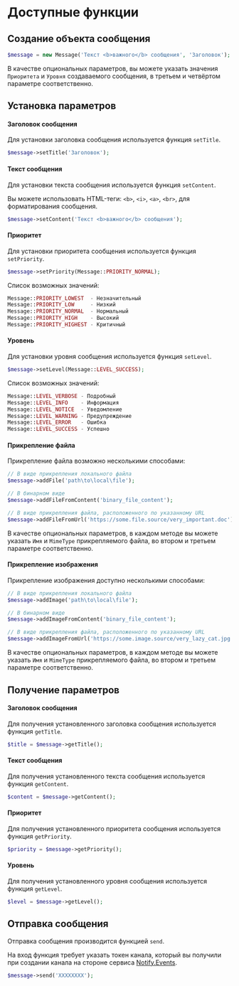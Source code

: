 # Доступные функции

## Создание объекта сообщения

```php
$message = new Message('Текст <b>важного</b> сообщения', 'Заголовок');
```

В качестве опциональных параметров, вы можете указать значения ``Приоритета`` и ``Уровня`` создаваемого сообщения, в третьем и четвёртом параметре соответственно.

## Установка параметров

#### Заголовок сообщения
Для установки заголовка сообщения используется функция `setTitle`.
```php
$message->setTitle('Заголовок');
```

#### Текст сообщения
Для установки текста сообщения используется функция `setContent`.

Вы можете использовать HTML-теги: `<b>`, `<i>`, `<a>`, `<br>`, для форматирования сообщения.

```php
$message->setContent('Текст <b>важного</b> сообщения');
```

#### Приоритет
Для установки приоритета сообщения используется функция `setPriority`.
```php
$message->setPriority(Message::PRIORITY_NORMAL);
```

Список возможных значений:
```php
Message::PRIORITY_LOWEST  - Незначительный
Message::PRIORITY_LOW     - Низкий
Message::PRIORITY_NORMAL  - Нормальный
Message::PRIORITY_HIGH    - Высокий
Message::PRIORITY_HIGHEST - Критичный 
```

#### Уровень
Для установки уровня сообщения используется функция `setLevel`.
```php
$message->setLevel(Message::LEVEL_SUCCESS);
```

Список возможных значений:
```php
Message::LEVEL_VERBOSE - Подробный
Message::LEVEL_INFO    - Информация
Message::LEVEL_NOTICE  - Уведомление
Message::LEVEL_WARNING - Предупреждение
Message::LEVEL_ERROR   - Ошибка
Message::LEVEL_SUCCESS - Успешно
```

#### Прикрепление файла
Прикрепление файла возможно несколькими способами:

```php
// В виде прикрепления локального файла
$message->addFile('path\to\local\file');
```

```php
// В бинарном виде
$message->addFileFromContent('binary_file_content');
```

```php
// В виде прикрепления файла, расположенного по указанному URL
$message->addFileFromUrl('https://some.file.source/very_important.doc');
```

В качестве опциональных параметров, в каждом методе вы можете указать ``Имя`` и ``MimeType`` прикрепляемого файла, во втором и третьем параметре соответственно.

#### Прикрепление изображения
Прикрепление изображения доступно несколькими способами:

```php
// В виде прикрепления локального файла
$message->addImage('path\to\local\file');
```

```php
// В бинарном виде
$message->addImageFromContent('binary_file_content');
```

```php
// В виде прикрепления файла, расположенного по указанному URL
$message->addImageFromUrl('https://some.image.source/very_lazy_cat.jpg');
```

В качестве опциональных параметров, в каждом методе вы можете указать ``Имя`` и ``MimeType`` прикрепляемого файла, во втором и третьем параметре соответственно.

## Получение параметров

#### Заголовок сообщения
Для получения установленного заголовка сообщения используется функция `getTitle`.
```php
$title = $message->getTitle();
```

#### Текст сообщения
Для получения установленного текста сообщения используется функция `getContent`.
```php
$content = $message->getContent();
```

#### Приоритет
Для получения установленного приоритета сообщения используется функция `getPriority`.
```php
$priority = $message->getPriority();
```

#### Уровень
Для получения установленного уровня сообщения используется функция `getLevel`.
```php
$level = $message->getLevel();
```

## Отправка сообщения
Отправка сообщения производится функцией `send`.

На вход функция требует указать токен канала, который вы получили при создании канала на стороне сервиса [Notify.Events](https://notify.events). 

```php
$message->send('XXXXXXXX');
```